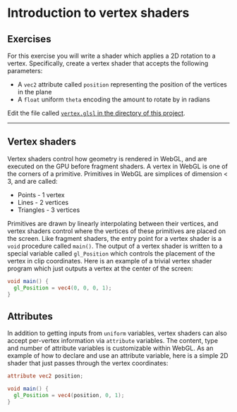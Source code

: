 # Introduction to vertex shaders

## Exercises

For this exercise you will write a shader which applies a 2D rotation to a vertex.  Specifically, create a vertex shader that accepts the following parameters:

* A `vec2` attribute called `position` representing the position of the vertices in the plane
* A `float` uniform `theta` encoding the amount to rotate by in radians

Edit the file called <a href="/open/vert-1" target="_blank">`vertex.glsl` in the directory of this project</a>.

***

## Vertex shaders

Vertex shaders control how geometry is rendered in WebGL, and are executed on the GPU before fragment shaders. A vertex in WebGL is one of the corners of a primitive.  Primitives in WebGL are simplices of dimension < 3, and are called:

* Points - 1 vertex
* Lines - 2 vertices
* Triangles - 3 vertices

Primitives are drawn by linearly interpolating between their vertices, and vertex shaders control where the vertices of these primitives are placed on the screen. Like fragment shaders, the entry point for a vertex shader is a `void` procedure called `main()`. The output of a vertex shader is written to a special variable called `gl_Position` which controls the placement of the vertex in clip coordinates. Here is an example of a trivial vertex shader program which just outputs a vertex at the center of the screen:

```glsl
void main() {
  gl_Position = vec4(0, 0, 0, 1);
}
```

## Attributes

In addition to getting inputs from `uniform` variables, vertex shaders can also accept per-vertex information via `attribute` variables. The content, type and number of attribute variables is customizable within WebGL. As an example of how to declare and use an attribute variable, here is a simple 2D shader that just passes through the vertex coordinates:

```glsl
attribute vec2 position;

void main() {
  gl_Position = vec4(position, 0, 1);
}
```
